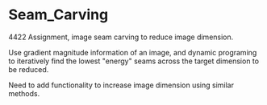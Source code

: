 # Seam_Carving
4422 Assignment, image seam carving to reduce image dimension.

Use gradient magnitude information of an image, and dynamic programing to 
iteratively find the lowest "energy" seams across the target dimension to be reduced.

Need to add functionality to increase image dimension using similar methods.
